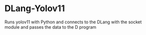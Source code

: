 # DLang-Yolov11
Runs yolov11 with Python and connects to the DLang with the socket module and passes the data to the D program
